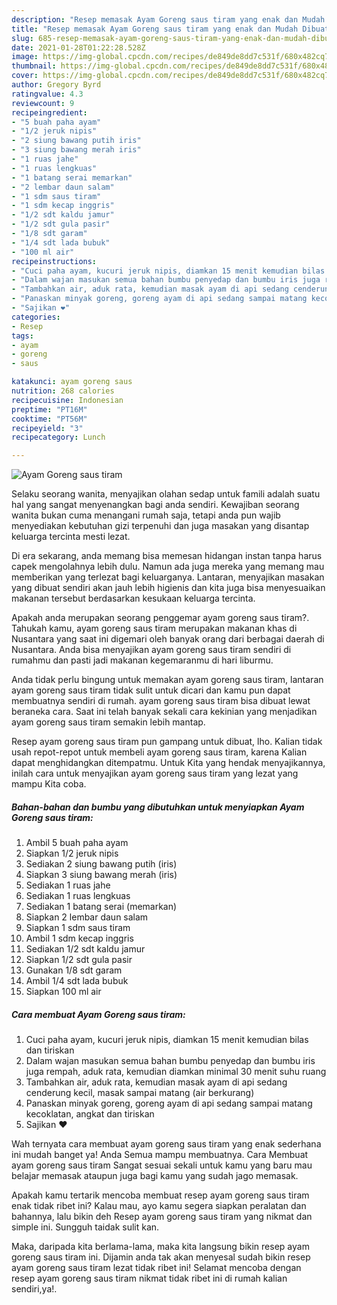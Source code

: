 ```yaml
---
description: "Resep memasak Ayam Goreng saus tiram yang enak dan Mudah Dibuat"
title: "Resep memasak Ayam Goreng saus tiram yang enak dan Mudah Dibuat"
slug: 685-resep-memasak-ayam-goreng-saus-tiram-yang-enak-dan-mudah-dibuat
date: 2021-01-28T01:22:28.528Z
image: https://img-global.cpcdn.com/recipes/de849de8dd7c531f/680x482cq70/ayam-goreng-saus-tiram-foto-resep-utama.jpg
thumbnail: https://img-global.cpcdn.com/recipes/de849de8dd7c531f/680x482cq70/ayam-goreng-saus-tiram-foto-resep-utama.jpg
cover: https://img-global.cpcdn.com/recipes/de849de8dd7c531f/680x482cq70/ayam-goreng-saus-tiram-foto-resep-utama.jpg
author: Gregory Byrd
ratingvalue: 4.3
reviewcount: 9
recipeingredient:
- "5 buah paha ayam"
- "1/2 jeruk nipis"
- "2 siung bawang putih iris"
- "3 siung bawang merah iris"
- "1 ruas jahe"
- "1 ruas lengkuas"
- "1 batang serai memarkan"
- "2 lembar daun salam"
- "1 sdm saus tiram"
- "1 sdm kecap inggris"
- "1/2 sdt kaldu jamur"
- "1/2 sdt gula pasir"
- "1/8 sdt garam"
- "1/4 sdt lada bubuk"
- "100 ml air"
recipeinstructions:
- "Cuci paha ayam, kucuri jeruk nipis, diamkan 15 menit kemudian bilas dan tiriskan"
- "Dalam wajan masukan semua bahan bumbu penyedap dan bumbu iris juga rempah, aduk rata, kemudian diamkan minimal 30 menit suhu ruang"
- "Tambahkan air, aduk rata, kemudian masak ayam di api sedang cenderung kecil, masak sampai matang (air berkurang)"
- "Panaskan minyak goreng, goreng ayam di api sedang sampai matang kecoklatan, angkat dan tiriskan"
- "Sajikan ❤️"
categories:
- Resep
tags:
- ayam
- goreng
- saus

katakunci: ayam goreng saus 
nutrition: 268 calories
recipecuisine: Indonesian
preptime: "PT16M"
cooktime: "PT56M"
recipeyield: "3"
recipecategory: Lunch

---
```



![Ayam Goreng saus tiram](https://img-global.cpcdn.com/recipes/de849de8dd7c531f/680x482cq70/ayam-goreng-saus-tiram-foto-resep-utama.jpg)

Selaku seorang wanita, menyajikan olahan sedap untuk famili adalah suatu hal yang sangat menyenangkan bagi anda sendiri. Kewajiban seorang  wanita bukan cuma menangani rumah saja, tetapi anda pun wajib menyediakan kebutuhan gizi terpenuhi dan juga masakan yang disantap keluarga tercinta mesti lezat.

Di era  sekarang, anda memang bisa memesan hidangan instan tanpa harus capek mengolahnya lebih dulu. Namun ada juga mereka yang memang mau memberikan yang terlezat bagi keluarganya. Lantaran, menyajikan masakan yang dibuat sendiri akan jauh lebih higienis dan kita juga bisa menyesuaikan makanan tersebut berdasarkan kesukaan keluarga tercinta. 



Apakah anda merupakan seorang penggemar ayam goreng saus tiram?. Tahukah kamu, ayam goreng saus tiram merupakan makanan khas di Nusantara yang saat ini digemari oleh banyak orang dari berbagai daerah di Nusantara. Anda bisa menyajikan ayam goreng saus tiram sendiri di rumahmu dan pasti jadi makanan kegemaranmu di hari liburmu.

Anda tidak perlu bingung untuk memakan ayam goreng saus tiram, lantaran ayam goreng saus tiram tidak sulit untuk dicari dan kamu pun dapat membuatnya sendiri di rumah. ayam goreng saus tiram bisa dibuat lewat beraneka cara. Saat ini telah banyak sekali cara kekinian yang menjadikan ayam goreng saus tiram semakin lebih mantap.

Resep ayam goreng saus tiram pun gampang untuk dibuat, lho. Kalian tidak usah repot-repot untuk membeli ayam goreng saus tiram, karena Kalian dapat menghidangkan ditempatmu. Untuk Kita yang hendak menyajikannya, inilah cara untuk menyajikan ayam goreng saus tiram yang lezat yang mampu Kita coba.

<!--inarticleads1-->

##### Bahan-bahan dan bumbu yang dibutuhkan untuk menyiapkan Ayam Goreng saus tiram:

1. Ambil 5 buah paha ayam
1. Siapkan 1/2 jeruk nipis
1. Sediakan 2 siung bawang putih (iris)
1. Siapkan 3 siung bawang merah (iris)
1. Sediakan 1 ruas jahe
1. Sediakan 1 ruas lengkuas
1. Sediakan 1 batang serai (memarkan)
1. Siapkan 2 lembar daun salam
1. Siapkan 1 sdm saus tiram
1. Ambil 1 sdm kecap inggris
1. Sediakan 1/2 sdt kaldu jamur
1. Siapkan 1/2 sdt gula pasir
1. Gunakan 1/8 sdt garam
1. Ambil 1/4 sdt lada bubuk
1. Siapkan 100 ml air




<!--inarticleads2-->

##### Cara membuat Ayam Goreng saus tiram:

1. Cuci paha ayam, kucuri jeruk nipis, diamkan 15 menit kemudian bilas dan tiriskan
1. Dalam wajan masukan semua bahan bumbu penyedap dan bumbu iris juga rempah, aduk rata, kemudian diamkan minimal 30 menit suhu ruang
1. Tambahkan air, aduk rata, kemudian masak ayam di api sedang cenderung kecil, masak sampai matang (air berkurang)
1. Panaskan minyak goreng, goreng ayam di api sedang sampai matang kecoklatan, angkat dan tiriskan
1. Sajikan ❤️




Wah ternyata cara membuat ayam goreng saus tiram yang enak sederhana ini mudah banget ya! Anda Semua mampu membuatnya. Cara Membuat ayam goreng saus tiram Sangat sesuai sekali untuk kamu yang baru mau belajar memasak ataupun juga bagi kamu yang sudah jago memasak.

Apakah kamu tertarik mencoba membuat resep ayam goreng saus tiram enak tidak ribet ini? Kalau mau, ayo kamu segera siapkan peralatan dan bahannya, lalu bikin deh Resep ayam goreng saus tiram yang nikmat dan simple ini. Sungguh taidak sulit kan. 

Maka, daripada kita berlama-lama, maka kita langsung bikin resep ayam goreng saus tiram ini. Dijamin anda tak akan menyesal sudah bikin resep ayam goreng saus tiram lezat tidak ribet ini! Selamat mencoba dengan resep ayam goreng saus tiram nikmat tidak ribet ini di rumah kalian sendiri,ya!.

